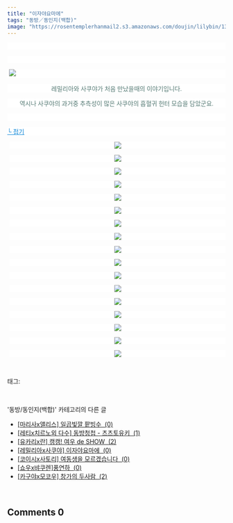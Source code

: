 ```yaml
---
title: "이자야요마에"
tags: "동방／동인지(백합)"
image: "https://rosentemplerhanmail2.s3.amazonaws.com/doujin/lilybin/1386/001.jpg"
---
```

<div class="article">
<div class="area_view">
<p style="text-align: justify; background: white"> 
 </p><p style="text-align: justify; background: white"> 
 </p><p style="text-align: justify; background: white"><span style="color:#557a74; font-family:돋움"> <img src="{{ site.imgserver12 }}/lilybin/1386/001.jpg"/><span style="font-size:10pt"> </span>
</span></p><p style="text-align: center; background: white"><span style="color:#557a74; font-family:돋움">레밀리아와 사쿠야가 처음 만났을때의 이야기입니다.
</span></p><p style="text-align: center; background: white"><span style="color:#557a74; font-family:돋움">역시나 사쿠야의 과거중 추측성이 많은 사쿠야의 흡혈귀 헌터 모습을 담았군요.
</span></p><p style="text-align: justify; background: white"> 
 </p><p style="text-align: justify; background: white"><a href="http://blog.naver.com/PostView.nhn?blogId=cjb0236&amp;logNo=150155845551&amp;parentCategoryNo=&amp;categoryNo=41&amp;viewDate=&amp;isShowPopularPosts=false&amp;from=postView"><span style="color:#0482d6; font-family:돋움; text-decoration:underline">└ 접기</span></a><span style="color:#557a74; font-family:돋움">
</span></p><p style="text-align: center; background: white; margin-left: 4pt"><a href="http://img2.ruliweb.daum.net/mypi/gup/75/3856_2.jpg"><img src="{{ site.imgserver12 }}/lilybin/1386/002.jpg"/></a><span style="color:#333333; font-family:Arial">
</span></p><p style="text-align: center; background: white; margin-left: 4pt"><a href="http://img2.ruliweb.daum.net/mypi/gup/75/3856_3.jpg"><img src="{{ site.imgserver12 }}/lilybin/1386/003.jpg"/></a><span style="color:#333333; font-family:Arial">
</span></p><p style="text-align: center; background: white; margin-left: 4pt"><a href="http://img2.ruliweb.daum.net/mypi/gup/75/3856_37590.jpg"><img src="{{ site.imgserver12 }}/lilybin/1386/004.jpg"/></a><span style="color:#333333; font-family:Arial">
</span></p><p style="text-align: center; background: white; margin-left: 4pt"><a href="http://img2.ruliweb.daum.net/mypi/gup/75/3856_37591.jpg"><img src="{{ site.imgserver12 }}/lilybin/1386/005.jpg"/></a><span style="color:#333333; font-family:Arial">
</span></p><p style="text-align: center; background: white; margin-left: 4pt"><a href="http://img2.ruliweb.daum.net/mypi/gup/75/3856_37592.jpg"><img src="{{ site.imgserver12 }}/lilybin/1386/006.jpg"/></a><span style="color:#333333; font-family:Arial">
</span></p><p style="text-align: center; background: white; margin-left: 4pt"><a href="http://img2.ruliweb.daum.net/mypi/gup/75/3856_37593.jpg"><img src="{{ site.imgserver12 }}/lilybin/1386/007.jpg"/></a><span style="color:#333333; font-family:Arial">
</span></p><p style="text-align: center; background: white; margin-left: 4pt"><a href="http://img2.ruliweb.daum.net/mypi/gup/75/3856_37594.jpg"><img src="{{ site.imgserver12 }}/lilybin/1386/008.jpg"/></a><span style="color:#333333; font-family:Arial">
</span></p><p style="text-align: center; background: white; margin-left: 4pt"><a href="http://img2.ruliweb.daum.net/mypi/gup/75/3856_37595.jpg"><img src="{{ site.imgserver12 }}/lilybin/1386/009.jpg"/></a><span style="color:#333333; font-family:Arial">
</span></p><p style="text-align: center; background: white; margin-left: 4pt"><a href="http://img2.ruliweb.daum.net/mypi/gup/75/3856_37596.jpg"><img src="{{ site.imgserver12 }}/lilybin/1386/010.jpg"/></a><span style="color:#333333; font-family:Arial">
</span></p><p style="text-align: center; background: white; margin-left: 4pt"><a href="http://img2.ruliweb.daum.net/mypi/gup/75/3856_37597.jpg"><img src="{{ site.imgserver12 }}/lilybin/1386/011.jpg"/></a><span style="color:#333333; font-family:Arial">
</span></p><p style="text-align: center; background: white; margin-left: 4pt"><a href="http://img2.ruliweb.daum.net/mypi/gup/75/3856_37598.jpg"><img src="{{ site.imgserver12 }}/lilybin/1386/012.jpg"/></a><span style="color:#333333; font-family:Arial">
</span></p><p style="text-align: center; background: white; margin-left: 4pt"><a href="http://img2.ruliweb.daum.net/mypi/gup/75/3856_37609.jpg"><img src="{{ site.imgserver12 }}/lilybin/1386/013.jpg"/></a><span style="color:#333333; font-family:Arial">
</span></p><p style="text-align: center; background: white; margin-left: 4pt"><a href="http://img2.ruliweb.daum.net/mypi/gup/75/3856_376010.jpg"><img src="{{ site.imgserver12 }}/lilybin/1386/014.jpg"/></a><span style="color:#333333; font-family:Arial">
</span></p><p style="text-align: center; background: white; margin-left: 4pt"><a href="http://img2.ruliweb.daum.net/mypi/gup/75/3856_38070.jpg"><img src="{{ site.imgserver12 }}/lilybin/1386/015.jpg"/></a><span style="color:#333333; font-family:Arial">
</span></p><p style="text-align: center; background: white; margin-left: 4pt"><a href="http://img2.ruliweb.daum.net/mypi/gup/75/3856_38071.jpg"><img src="{{ site.imgserver12 }}/lilybin/1386/016.jpg"/></a><span style="color:#333333; font-family:Arial">
</span></p><p style="text-align: center; background: white; margin-left: 4pt"><a href="http://img2.ruliweb.daum.net/mypi/gup/75/3856_38072.jpg"><img src="{{ site.imgserver12 }}/lilybin/1386/017.jpg"/></a><span style="color:#333333; font-family:Arial">
</span></p><p style="text-align: center; background: white; margin-left: 4pt"><a href="http://img2.ruliweb.daum.net/mypi/gup/75/3856_38073.jpg" target="_blank"></a><a href="http://img2.ruliweb.daum.net/mypi/gup/75/3856_38073.jpg"><img src="{{ site.imgserver12 }}/lilybin/1386/018.jpg"/></a></p>
</div></div><br/>
<div class="tagTrail">
<p>태그: </p>
<ul>
</ul>
</div><br/>
<div class="another">
<p>'동방/동인지(백합)' 카테고리의 다른 글</p>
<ul>
<li><a href="/lilybin_1389">
[마리사x앨리스] 일곱빛깔 팥빙수  (0)
</a></li>
<li><a href="/lilybin_1388">
[레티x치르노외 다수] 동방청첩 - 츠츠토유키  (1)
</a></li>
<li><a href="/lilybin_1387">
[유카리x란] 캥캥! 여우 de SHOW  (2)
</a></li>
<li><a href="/lilybin_1386">
[레밀리아x사쿠야] 이자야요마에  (0)
</a></li>
<li><a href="/lilybin_1385">
[코이시x사토리] 여동생을 모르겠습니다  (0)
</a></li>
<li><a href="/lilybin_1384">
[쇼우x뱌쿠렌]풍연하  (0)
</a></li>
<li><a href="/lilybin_1383">
[카구야x모코우] 창가의 두사람  (2)
</a></li>
</ul>
</div><br/>
<div class="comment">
<h2 class="bold">Comments <span id="commentCount1386">0</span></h2>
<div style="clear:both;">
<div id="entry1386Comment" style="display:block">
</div>
</div>
</div><br/>
<br/>
<p id="refer"></p>
<br/>

